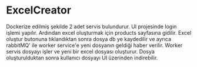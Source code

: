 # ExcelCreator
Dockerize edilmiş şekilde 2 adet servis bulundurur. UI projesinde login işlemi yapılır. Ardından excel oluşturmak için products sayfasına gidilir. Excel oluştur butonuna tıklandıktan sonra dosya db ye kaydedilir ve ayrıca rabbitMQ' ile worker service'e yeni dosyanın geldiği haber verilir.
Worker servis dosyayı işler ve yeni bir excel dosyası oluşturur.
Dosya oluşturulduktan sonra kullanıcı dosyayı UI üzerinden indirebilir.
